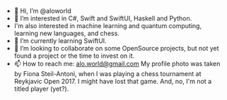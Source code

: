 - 👋 Hi, I’m @aloworld
- 👀 I’m interested in C#, Swift and SwiftUI, Haskell and Python. 
-    I'm also interested in machine learning and quantum computing, learning new languages, and chess.
- 🌱 I’m currently learning SwiftUI.
- 💞️ I’m looking to collaborate on some OpenSource projects, but not yet found a project or the time to invest on it.
- 📫 How to reach me: alo.world@gmail.com
My profile photo was taken by Fiona Steil-Antoni, when I was playing a chess tournament at Reykjavic Open 2017. I might have lost that game. And, no, I'm not a titled player (yet?).
<!---
aloworld/aloworld is a ✨ special ✨ repository because its `README.md` (this file) appears on your GitHub profile.
You can click the Preview link to take a look at your changes.
--->
